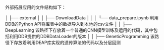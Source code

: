 外部拓展应用的文件结构如下：

│ ├── external
│ │ ├── DownloadData 
│ │ │ └── data_prepare.ipynb  利用DDB的Python API将库表中的数据导入到本地的csv文件
│ │ ├── DeepLearning 该路径下存放着一个普通的CNN模型训练及运用的代码，其中包括利用DDB提供的DDBDataLoader的版本
│ │ ├── GeneticProgramming 该路径下存放着利用DEAP库实现的遗传算法的代码以及分层回测
